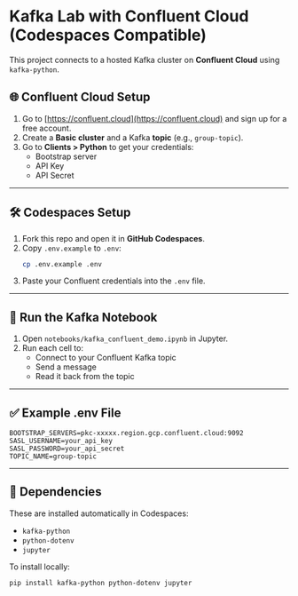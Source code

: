 # Kafka Lab with Confluent Cloud (Codespaces Compatible)

This project connects to a hosted Kafka cluster on **Confluent Cloud** using `kafka-python`.

## 🌐 Confluent Cloud Setup

1. Go to [https://confluent.cloud](https://confluent.cloud) and sign up for a free account.
2. Create a **Basic cluster** and a Kafka **topic** (e.g., `group-topic`).
3. Go to **Clients > Python** to get your credentials:
   - Bootstrap server
   - API Key
   - API Secret

---

## 🛠 Codespaces Setup

1. Fork this repo and open it in **GitHub Codespaces**.
2. Copy `.env.example` to `.env`:
   ```bash
   cp .env.example .env
   ```
3. Paste your Confluent credentials into the `.env` file.

---

## 🧪 Run the Kafka Notebook

1. Open `notebooks/kafka_confluent_demo.ipynb` in Jupyter.
2. Run each cell to:
   - Connect to your Confluent Kafka topic
   - Send a message
   - Read it back from the topic

---

## ✅ Example .env File

```
BOOTSTRAP_SERVERS=pkc-xxxxx.region.gcp.confluent.cloud:9092
SASL_USERNAME=your_api_key
SASL_PASSWORD=your_api_secret
TOPIC_NAME=group-topic
```

---

## 🧰 Dependencies

These are installed automatically in Codespaces:

- `kafka-python`
- `python-dotenv`
- `jupyter`

To install locally:

```bash
pip install kafka-python python-dotenv jupyter
```
